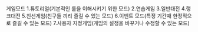 게임모드
1.튜토리얼(기본적인 룰을 이해시키기 위한 모드)
2.연습게임
3.일반대전
4.랭크대전
5.친선게임(친구들 끼리 즐길 수 있는 모드)
6.이벤트 모드(특정 기간때 한정적으로 즐길 수 있는 모드)
7.사용자 지정게임(게임의 설정을 바꾸거나 수정할 수 있는 모드)